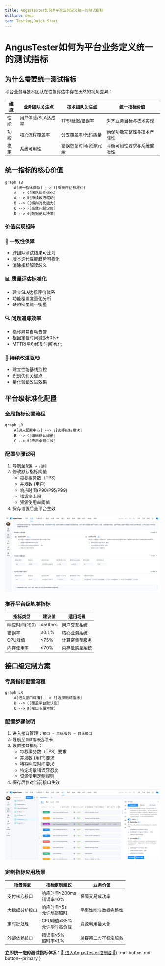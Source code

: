 ```yaml
---
title: AngusTester如何为平台业务定义统一的测试指标
outline: deep
tag: Testing,Quick Start
---
```


# AngusTester如何为平台业务定义统一的测试指标

## 为什么需要统一测试指标

平台业务与技术团队在性能评估中存在天然的视角差异：

| 维度 | 业务团队关注点 | 技术团队关注点 | 统一指标价值 |
|------|--------------|---------------|------------|
| 性能 | 用户体验/SLA达成率 | TPS/延迟/错误率 | 对齐业务目标与技术实现 |
| 功能 | 核心流程覆盖率 | 分支覆盖率/代码质量 | 确保功能完整性与技术严谨性 |
| 稳定 | 系统可用性 | 错误恢复时间/资源冗余 | 平衡可用性要求与系统健壮性 |

## 统一指标的核心价值

```mermaid
graph TB
    A[统一指标体系] --> B[质量评估标准化]
    A --> C[团队协作优化]
    A --> D[持续改进驱动]
    B --> E[横向对比能力]
    C --> F[高效问题定位]
    D --> G[数据驱动决策]
```

### 价值实现矩阵

<div class="grid grid-cols-2 gap-4">
<div class="value-card">
<h3>🚀 一致性保障</h3>
<ul>
<li>跨团队测试结果可比对</li>
<li>版本迭代性能趋势可视化</li>
<li>消除指标解读歧义</li>
</ul>
</div>

<div class="value-card">
<h3>📊 质量评估标准化</h3>
<ul>
<li>建立SLA达标评价体系</li>
<li>功能覆盖度量化分析</li>
<li>缺陷密度统一衡量</li>
</ul>
</div>

<div class="value-card">
<h3>🔍 问题追踪效率</h3>
<ul>
<li>指标异常自动告警</li>
<li>根因定位时间减少50%+</li>
<li>MTTR(平均修复时间)优化</li>
</ul>
</div>

<div class="value-card">
<h3>🔄 持续改进驱动</h3>
<ul>
<li>建立性能基线监控</li>
<li>识别优化关键点</li>
<li>量化验证改进效果</li>
</ul>
</div>
</div>

## 平台级标准化配置

### 全局指标设置流程

```mermaid
graph LR
    A[进入配置中心] --> B[选择指标模块]
    B --> C[编辑默认阈值]
    C --> D[应用全局生效]
```

### 配置步骤说明

1. 导航至`配置 → 指标`
2. 修改默认指标阈值
    - 每秒事务数（TPS）
    - 并发数 (用户)
    - 响应时间(P90/P95/P99)
    - 错误率上限
    - 资源使用率阈值
3. 保存设置后全平台生效

![平台级指标配置](images/10-platform-test-indicator-config.png)

### 推荐平台级基准指标

| 指标类型 | 建议值 | 适用场景 |
|---------|-------|----------|
| 响应时间(P90) | ≤500ms | 用户交互系统 |
| 错误率 | ≤0.1% | 核心业务系统 |
| CPU峰值 | ≤75% | 计算密集型服务 |
| 内存使用率 | ≤70% | 内存敏感型系统 |

## 接口级定制方案

### 专属指标配置流程

```mermaid
graph LR
    A[进入接口详情] --> B[选择测试指标]
    B --> C[覆盖平台默认值]
    C --> D[接口专属生效]
```

### 配置步骤说明

1. 进入接口管理：`接口 → 目标服务 → 目标接口`
2. 导航至`测试指标`选项卡
3. 设置接口指标：
    - 每秒事务数（TPS）要求
    - 并发数 (用户)要求
    - 特殊响应时间要求
    - 特定场景错误容忍度
    - 资源使用定制规则
4. 保存后仅对当前接口生效

![接口级指标配置](images/10-api-test-indicator-config.png)

### 定制指标应用场景

| 场景类型 | 指标定制建议 | 业务价值 |
|---------|-------------|----------|
| 支付核心接口 | 响应时间≤200ms<br>错误率=0% | 保障交易成功率 |
| 大数据分析接口 | 响应时间≤5s<br>允许局部超时 | 平衡性能与数据完整性 |
| 定时批处理 | CPU峰值≤85%<br>允许瞬时高负载 | 资源利用最大化 |
| 外部依赖接口 | 错误率≤5%<br>超时率≤1% | 兼容第三方不稳定服务 |

**立即统一您的测试指标体系**：[🔗 进入AngusTester控制台 🔗](https://gm.xcan.cloud/signin){ .md-button .md-button--primary }

